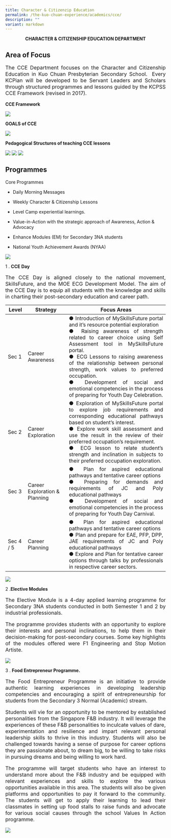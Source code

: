 ```yaml
---
title: Character & Citizenzip Education
permalink: /the-kuo-chuan-experience/academics/cce/
description: ""
variant: markdown
---
```

**<center>CHARACTER &amp; CITIZENSHIP EDUCATION DEPARTMENT</center>**

## Area of Focus


<p style="text-align: justify;font-size:16px;">The CCE Department focuses on the Character and Citizenship Education in Kuo Chuan Presbyterian Secondary School.&nbsp; Every KCPian will be developed to be Servant Leaders and Scholars through structured programmes and lessons guided by the KCPSS CCE Framework (revised in 2017).</p>

**CCE Framework**

![](/images/Our%20People/Departments/CCE/CCE%20Area%20of%20Focus%201.png)

**GOALS of CCE**

![](/images/Our%20People/Departments/CCE/CCE%20Area%20of%20Focus%202.png)


**Pedagogical Structures of teaching CCE lessons**

![](/images/Our%20People/Departments/CCE/CCE%20Area%20of%20Focus%203.png)
![](/images/Our%20People/Departments/CCE/CCE%20Area%20of%20Focus%204.png)
![](/images/Our%20People/Departments/CCE/CCE%20Area%20of%20Focus%205.png)


## Programmes

Core Programmes  
*   Daily Morning Messages  
    
*   Weekly Character &amp; Citizenship Lessons
*   Level Camp experiential learnings.
*   Value-in-Action with the strategic approach of Awareness, Action &amp; Advocacy
*   Enhance Modules (EM) for Secondary 3NA students
*   National Youth Achievement Awards (NYAA)


![](/images/Our%20People/Departments/CCE/CCE%20Prog%201.jpg)

1 .  **CCE Day**  
    

<p style="text-align: justify;font-size:16px;">The CCE Day is aligned closely to the national movement, SkillsFuture, and the MOE ECG Development Model. The aim of the CCE Day is to equip all students with the knowledge and skills in charting their post-secondary education and career path.</p>

<table>
<thead>
  <tr>
    <th>Level</th>
    <th>Strategy</th>
    <th>Focus Areas</th>
  </tr>
</thead>
<tbody>
  <tr>
    <td>Sec 1</td>
    <td>Career Awareness</td>
    <td style="text-align: justify;font-size:16px;">●      Introduction of MySkillsFuture portal and it’s resource potential exploration<br>●      Raising awareness of strength related to career choice using Self Assessment tool in MySkillsFuture portal.<br>●      ECG Lessons to raising awareness of the relationship between personal strength, work values to preferred occupation.<br>●      Development of social and emotional competencies in the process of preparing for Youth Day Celebration.</td>
  </tr>
  <tr>
    <td>Sec 2</td>
    <td>Career Exploration</td>
    <td style="text-align: justify;font-size:16px;">●      Exploration of MySkillsFuture portal to explore job requirements and corresponding educational pathways based on student’s interest.<br>●      Explore work skill assessment and use the result in the review of their preferred occupation’s requirement.<br>●      ECG lesson to relate student’s strength and inclination in subjects to their preferred occupation exploration.</td>
  </tr>
  <tr>
    <td>Sec 3</td>
    <td>Career Exploration &amp; Planning</td>
    <td style="text-align: justify;font-size:16px;">●      Plan for aspired educational pathways and tentative career options<br>●      Preparing for demands and requirements of JC and Poly educational pathways<br>●      Development of social and emotional competencies in the process of preparing for Youth Day Carnival.</td>
  </tr>
  <tr>
    <td>Sec 4 / 5</td>
    <td>Career Planning</td>
    <td style="text-align: justify;font-size:16px;">●      Plan for aspired educational pathways and tentative career options<br>●      Plan and prepare for EAE, PFP, DPP, JAE requirements of JC and Poly educational pathways<br>●      Explore and Plan for tentative career options through talks by professionals in respective career sectors.</td>
  </tr>
</tbody>
</table>

![](/images/Our%20People/Departments/CCE/CCE%20Prog%202.png)



2 .**Elective Modules**
<p style="text-align: justify;font-size:16px;">The Elective Module is a 4-day applied learning programme for Secondary 3NA students conducted in both Semester 1 and 2 by industrial professionals.</p>

<p style="text-align: justify;font-size:16px;">The programme provides students with an opportunity to explore their interests and personal inclinations, to help them in their decision-making for post-secondary courses. Some key highlights of the modules offered were F1 Engineering and Stop Motion Artiste.</p>

![](/images/Our%20People/Departments/CCE/CCE%20Prog%203.png)

3 .&nbsp;**Food Entrepreneur Programme.**  

<p style="text-align: justify;font-size:16px;">The Food Entrepreneur Programme is an initiative to provide authentic learning experiences in developing leadership competencies and encouraging a spirit of entrepreneurship for students from the Secondary 3 Normal (Academic) stream.&nbsp;</p>

  

<p style="text-align: justify;font-size:16px;">Students will vie for an opportunity to be mentored by established personalities from the Singapore F&amp;B industry. It will leverage the experiences of these F&amp;B personalities to inculcate values of dare, experimentation and resilience and impart relevant personal leadership skills to thrive in this industry. Students will also be challenged towards having a sense of purpose for career options they are passionate about, to dream big, to be willing to take risks in pursuing dreams and being willing to work hard.&nbsp;</p>

  

<p style="text-align: justify;font-size:16px;">The programme will target students who have an interest to understand more about the F&amp;B industry and be equipped with relevant experiences and skills to explore the various opportunities available in this area. The students will also be given platforms and opportunities to pay it forward to the community. The students will get to apply their learning to lead their classmates in setting up food stalls to raise funds and advocate for various social causes through the school Values In Action programme.</p>
																							

![](/images/Our%20People/Departments/CCE/CCE%20Prog%204.png)

